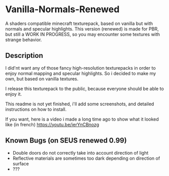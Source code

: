 # Vanilla-Normals-Renewed
A shaders compatible minecraft texturepack, based on vanilla but with normals and specular highlights.
This version (renewed) is made for PBR, but still a WORK IN PROGRESS, so you may encounter some textures with strange behavior.

## Description

I did'nt want any of those fancy high-resolution texturepacks in order to enjoy normal mapping and specular highlights.
So i decided to make my own, but based on vanilla textures.

I release this texturepack to the public, because everyone should be able to enjoy it.

This readme is not yet finished, i'll add some screenshots, and detailed instructions on how to install.

If you want, here is a video i made a long time ago to show what it looked like (in french) https://youtu.be/ierYnCBnozg

## Known Bugs (on SEUS renewed 0.99)
- Double doors do not correctly take into account direction of light
- Reflective materials are sometimes too dark depending on direction of surface
- ???
